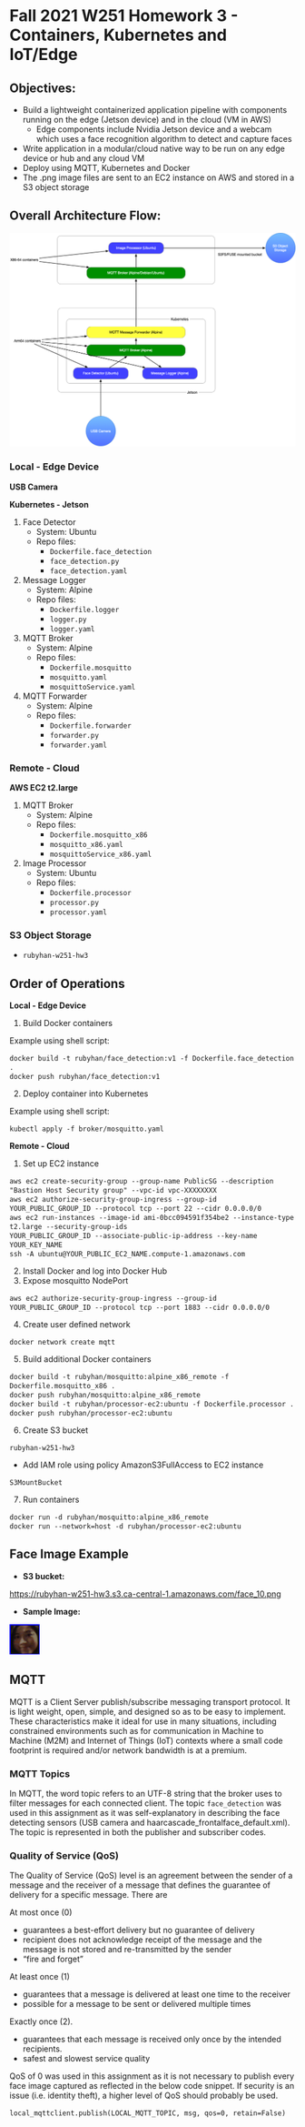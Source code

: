 # Fall 2021 W251 Homework 3 - Containers, Kubernetes and IoT/Edge

## Objectives:
- Build a lightweight containerized application pipeline with components running on the edge (Jetson device) and in the cloud (VM in AWS)
    - Edge components include Nvidia Jetson device and a webcam which uses a face recognition algorithm to detect and capture faces
- Write application in a modular/cloud native way to be run on any edge device or hub and any cloud VM
- Deploy using MQTT, Kubernetes and Docker
- The .png image files are sent to an EC2 instance on AWS and stored in a S3 object storage

## Overall Architecture Flow:

![image](./hw3.png)

### Local - Edge Device
**USB Camera**

**Kubernetes - Jetson**
1. Face Detector 
    - System: Ubuntu
    - Repo files:
        - `Dockerfile.face_detection`
        - `face_detection.py`
        - `face_detection.yaml`
2. Message Logger
    - System: Alpine
    - Repo files:
        - `Dockerfile.logger`
        - `logger.py`
        - `logger.yaml`
3. MQTT Broker
    - System: Alpine
    - Repo files:
        - `Dockerfile.mosquitto`
        - `mosquitto.yaml`
        - `mosquittoService.yaml`
4. MQTT Forwarder
    - System: Alpine
    - Repo files:
        - `Dockerfile.forwarder`
        - `forwarder.py`
        - `forwarder.yaml`
        
### Remote - Cloud
**AWS EC2 t2.large**
1. MQTT Broker
    - System: Alpine
    - Repo files:
        - `Dockerfile.mosquitto_x86`
        - `mosquitto_x86.yaml`
        - `mosquittoService_x86.yaml`
2. Image Processor 
    - System: Ubuntu
    - Repo files:
        - `Dockerfile.processor`
        - `processor.py`
        - `processor.yaml`

### S3 Object Storage
- `rubyhan-w251-hw3`

## Order of Operations
**Local - Edge Device**
1. Build Docker containers

Example using shell script:
```
docker build -t rubyhan/face_detection:v1 -f Dockerfile.face_detection .
docker push rubyhan/face_detection:v1
```
2. Deploy container into Kubernetes

Example using shell script:
```
kubectl apply -f broker/mosquitto.yaml
```

**Remote - Cloud**
1. Set up EC2 instance
```
aws ec2 create-security-group --group-name PublicSG --description "Bastion Host Security group" --vpc-id vpc-XXXXXXXX
aws ec2 authorize-security-group-ingress --group-id YOUR_PUBLIC_GROUP_ID --protocol tcp --port 22 --cidr 0.0.0.0/0
aws ec2 run-instances --image-id ami-0bcc094591f354be2 --instance-type t2.large --security-group-ids
YOUR_PUBLIC_GROUP_ID --associate-public-ip-address --key-name YOUR_KEY_NAME
ssh -A ubuntu@YOUR_PUBLIC_EC2_NAME.compute-1.amazonaws.com
```
2. Install Docker and log into Docker Hub
3. Expose mosquitto NodePort
```
aws ec2 authorize-security-group-ingress --group-id YOUR_PUBLIC_GROUP_ID --protocol tcp --port 1883 --cidr 0.0.0.0/0
```
4. Create user defined network
```
docker network create mqtt
```
5. Build additional Docker containers
```
docker build -t rubyhan/mosquitto:alpine_x86_remote -f Dockerfile.mosquitto_x86 .
docker push rubyhan/mosquitto:alpine_x86_remote
docker build -t rubyhan/processor-ec2:ubuntu -f Dockerfile.processor .
docker push rubyhan/processor-ec2:ubuntu
```
6. Create S3 bucket
```
rubyhan-w251-hw3
```
- Add IAM role using policy AmazonS3FullAccess to EC2 instance
```
S3MountBucket
```
7. Run containers
```
docker run -d rubyhan/mosquitto:alpine_x86_remote
docker run --network=host -d rubyhan/processor-ec2:ubuntu
```

## Face Image Example
- **S3 bucket:** 

https://rubyhan-w251-hw3.s3.ca-central-1.amazonaws.com/face_10.png

- **Sample Image:**

![image](./face_10.png)

## MQTT
MQTT is a Client Server publish/subscribe messaging transport protocol. It is light weight, open, simple, and designed so as to be easy to implement. These characteristics make it ideal for use in many situations, including constrained environments such as for communication in Machine to Machine (M2M) and Internet of Things (IoT) contexts where a small code footprint is required and/or network bandwidth is at a premium.

### MQTT Topics 
In MQTT, the word topic refers to an UTF-8 string that the broker uses to filter messages for each connected client. The topic `face_detection` was used in this assignment as it was self-explanatory in describing the face detecting sensors (USB camera and haarcascade_frontalface_default.xml). The topic is represented in both the publisher and subscriber codes.

### Quality of Service (QoS)
The Quality of Service (QoS) level is an agreement between the sender of a message and the receiver of a message that defines the guarantee of delivery for a specific message. There are 

At most once (0) 
- guarantees a best-effort delivery but no guarantee of delivery
- recipient does not acknowledge receipt of the message and the message is not stored and re-transmitted by the sender
- “fire and forget”

At least once (1)
- guarantees that a message is delivered at least one time to the receiver
- possible for a message to be sent or delivered multiple times

Exactly once (2).
- guarantees that each message is received only once by the intended recipients.
- safest and slowest service quality

QoS of 0 was used in this assignment as it is not necessary to publish every face image captured as reflected in the below code snippet. If security is an issue (i.e. identity theft), a higher level of QoS should probably be used.

```
local_mqttclient.publish(LOCAL_MQTT_TOPIC, msg, qos=0, retain=False)
```